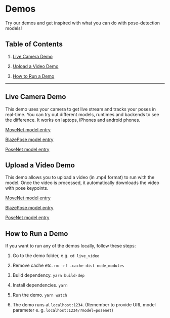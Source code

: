 # Demos

Try our demos and get inspired with what you can do with pose-detection models!

## Table of Contents
1.  [Live Camera Demo](#live-camera-demo)

2. [Upload a Video Demo](#upload-a-video-demo)

3. [How to Run a Demo](#how-to-run-a-demo)

-------------------------------------------------------------------------------

## Live Camera Demo
This demo uses your camera to get live stream and tracks your poses in real-time.
You can try out different models, runtimes and backends to see the difference. It
works on laptops, iPhones and android phones.

[MoveNet model entry](https://storage.googleapis.com/tfjs-models/demos/pose-detection/index.html?model=movenet)

[BlazePose model entry](https://storage.googleapis.com/tfjs-models/demos/pose-detection/index.html?model=blazepose)

[PoseNet model entry](https://storage.googleapis.com/tfjs-models/demos/pose-detection/index.html?model=posenet)


## Upload a Video Demo
This demo allows you to upload a video (in .mp4 format) to run with the model.
Once the video is processed, it automatically downloads the video with pose keypoints.

[MoveNet model entry](https://storage.googleapis.com/tfjs-models/demos/pose-detection-upload-video/index.html?model=movenet)

[BlazePose model entry](https://storage.googleapis.com/tfjs-models/demos/pose-detection-upload-video/index.html?model=blazepose)

[PoseNet model entry](https://storage.googleapis.com/tfjs-models/demos/pose-detection-upload-video/index.html?model=posenet)


## How to Run a Demo
If you want to run any of the demos locally, follow these steps:

1. Go to the demo folder, e.g. `cd live_video`

2. Remove cache etc. `rm -rf .cache dist node_modules`

3. Build dependency. `yarn build-dep`

4. Install dependencies. `yarn`

5. Run the demo. `yarn watch`

6. The demo runs at `localhost:1234`. (Remember to provide URL model parameter e. g. `localhost:1234/?model=posenet`)
